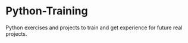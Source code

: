 # Python-Training
Python exercises and projects to train and get experience for future real projects.

